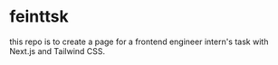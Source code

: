 # feinttsk
this repo is to create a page for a frontend engineer intern's task with Next.js and Tailwind CSS.
